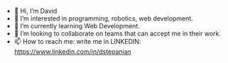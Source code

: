 - 👋 Hi, I’m David
- 👀 I’m interested in programming, robotics, web development.
- 🌱 I’m currently learning Web Development.
- 💞️ I’m looking to collaborate on teams that can accept me in their work.
- 📫 How to reach me: write me in LINKEDIN: https://www.linkedin.com/in/dstepanian

<!---
dstepanian/dstepanian is a ✨ special ✨ repository because its `README.md` (this file) appears on your GitHub profile.
You can click the Preview link to take a look at your changes.
--->
